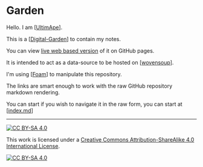 # Garden

Hello. I am [[UltimApe]].

This is a [[Digital-Garden]] to contain my notes.

You can view [live web based version](https://ultimape.github.io/garden/) of it on GitHub pages.

It is intended to act as a data-source to be hosted on [[wovensoup]].

I'm using [[Foam]] to manipulate this repository.

The links are smart enough to work with the raw GitHub repository markdown rendering.

You can start if you wish to navigate it in the raw form, you can start at [[index.md]]


----

[![CC BY-SA 4.0][cc-by-sa-shield]][cc-by-sa]

This work is licensed under a
[Creative Commons Attribution-ShareAlike 4.0 International License][cc-by-sa].

[![CC BY-SA 4.0][cc-by-sa-image]][cc-by-sa]

[cc-by-sa]: http://creativecommons.org/licenses/by-sa/4.0/
[cc-by-sa-image]: https://licensebuttons.net/l/by-sa/4.0/88x31.png
[cc-by-sa-shield]: https://img.shields.io/badge/License-CC%20BY--SA%204.0-lightgrey.svg

[//begin]: # "Autogenerated link references for markdown compatibility"
[UltimApe]: _weeds/people/person/ultimape.md "About: UltimApe"
[Digital-Garden]: _weeds/meta/digital-garden.md "Digital-Garden"
[wovensoup]: _weeds/websites/personal/wovensoup.md "About: Wovensoup"
[Foam]: _weeds/software/tools/Foam.md "software/tools/Foam"
[index.md]: index.md "Garden"
[//end]: # "Autogenerated link references"